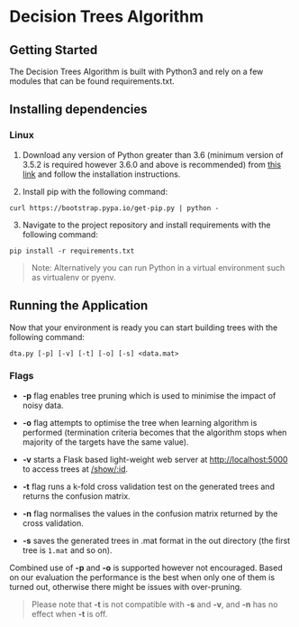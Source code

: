 # Decision Trees Algorithm
## Getting Started
The Decision Trees Algorithm is built with Python3 and rely on a few modules that can be found requirements.txt.

## Installing dependencies
### Linux
1. Download any version of Python greater than 3.6 (minimum version of 3.5.2 is required however 3.6.0 and above is recommended) from  [this link](https://www.python.org/downloads/) and follow the installation instructions.

2. Install pip with the following command:
```
curl https://bootstrap.pypa.io/get-pip.py | python -
```

3. Navigate to the project repository and install requirements with the following command:
```
pip install -r requirements.txt
```

> Note: Alternatively you can run Python in a virtual environment such as virtualenv or pyenv.

## Running the Application
Now that your environment is ready you can start building trees with the following command:

```
dta.py [-p] [-v] [-t] [-o] [-s] <data.mat>
```

### Flags
* **-p** flag enables tree pruning which is used to minimise the impact of noisy data.

* **-o** flag attempts to optimise the tree when learning algorithm is performed (termination criteria becomes that the algorithm stops when majority of the targets have the same value).

* **-v** starts a Flask based light-weight web server at [http://localhost:5000](http://localhost:5000) to access trees at [/show/:id](localhost:5000/show/1).

* **-t** flag runs a k-fold cross validation test on the generated trees and returns the confusion matrix.

* **-n** flag normalises the values in the confusion matrix returned by the cross validation.

* **-s** saves the generated trees in .mat format in the out directory (the first tree is `1.mat` and so on).

Combined use of **-p** and **-o** is supported however not encouraged. Based on our evaluation the performance is the best when only one of them is turned out, otherwise there might be issues with over-pruning.

> Please note that **-t** is not compatible with **-s** and **-v**, and **-n** has no effect when **-t** is off.